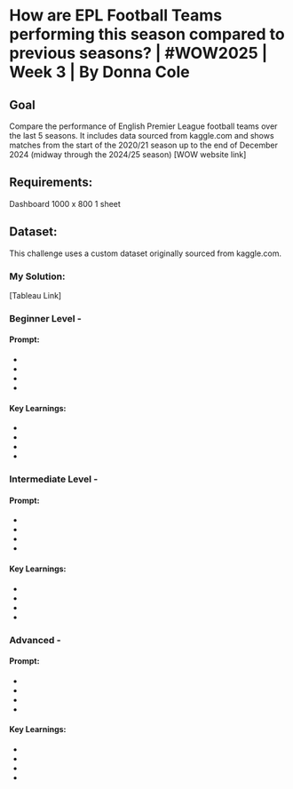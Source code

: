 # How are EPL Football Teams performing this season compared to previous seasons? | #WOW2025 | Week 3 | By Donna Cole

## Goal
Compare the performance of English Premier League football teams over the last 5 seasons. It includes data sourced from kaggle.com and shows matches from the start of the 2020/21 season up to the end of December 2024 (midway through the 2024/25 season)
[WOW website link]

## Requirements:
Dashboard 1000 x 800
1 sheet

## Dataset:
This challenge uses a custom dataset originally sourced from kaggle.com.

### My Solution:
[Tableau Link]
### Beginner Level -

#### Prompt: 
-
-
-
-
#### Key Learnings:
-
-
-
-
### Intermediate Level -
#### Prompt: 
-
-
-
-
#### Key Learnings:
-
-
-
-

### Advanced -
#### Prompt: 
-
-
-
-
#### Key Learnings:
-
-
-
-


